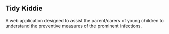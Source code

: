## Tidy Kiddie

A web application designed to assist the parent/carers of young children to understand the preventive measures of the prominent infections.

